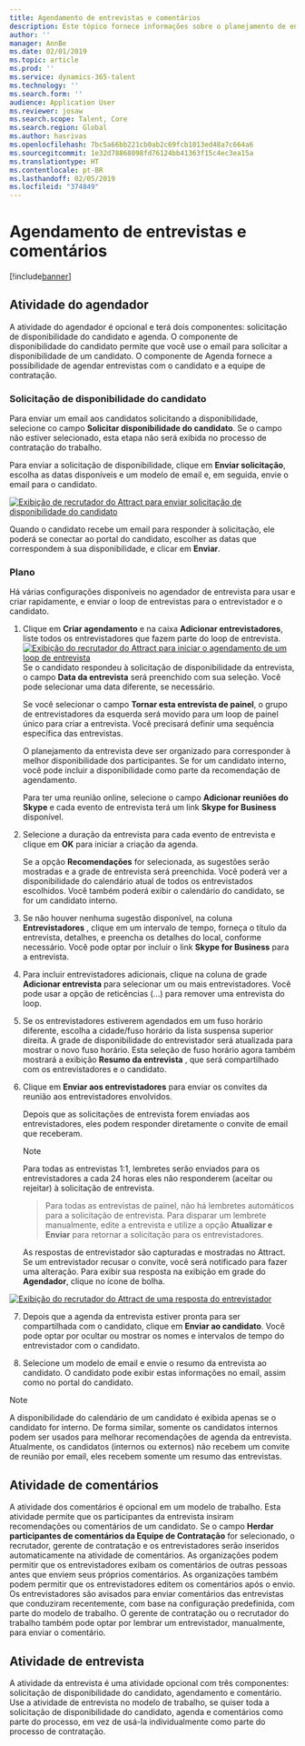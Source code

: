 ```yaml
---
title: Agendamento de entrevistas e comentários
description: Este tópico fornece informações sobre o planejamento de entrevista e atividades de comentários no Attract.
author: ''
manager: AnnBe
ms.date: 02/01/2019
ms.topic: article
ms.prod: ''
ms.service: dynamics-365-talent
ms.technology: ''
ms.search.form: ''
audience: Application User
ms.reviewer: josaw
ms.search.scope: Talent, Core
ms.search.region: Global
ms.author: hasrivas
ms.openlocfilehash: 7bc5a66bb221cb0ab2c69fcb1013ed48a7c664a6
ms.sourcegitcommit: 1e32d78868098fd76124bb41363f15c4ec3ea15a
ms.translationtype: HT
ms.contentlocale: pt-BR
ms.lasthandoff: 02/05/2019
ms.locfileid: "374849"
---
```

# <a name="interview-scheduling-and-feedback"></a>Agendamento de entrevistas e comentários

[!include[banner](../includes/banner.md)]

## <a name="scheduler-activity"></a>Atividade do agendador

A atividade do agendador é opcional e terá dois componentes: solicitação de disponibilidade do candidato e agenda. O componente de disponibilidade do candidato permite que você use o email para solicitar a disponibilidade de um candidato. O componente de Agenda fornece a possibilidade de agendar entrevistas com o candidato e a equipe de contratação.

### <a name="candidate-availability-request"></a>Solicitação de disponibilidade do candidato

Para enviar um email aos candidatos solicitando a disponibilidade, selecione co campo **Solicitar disponibilidade do candidato**. Se o campo não estiver selecionado, esta etapa não será exibida no processo de contratação do trabalho.

Para enviar a solicitação de disponibilidade, clique em **Enviar solicitação**, escolha as datas disponíveis e um modelo de email e, em seguida, envie o email para o candidato.

[![Exibição de recrutador do Attract para enviar solicitação de disponibilidade do candidato](./media/scheduler-candidate-request.png)](./media/scheduler-candidate-request.png)

Quando o candidato recebe um email para responder à solicitação, ele poderá se conectar ao portal do candidato, escolher as datas que correspondem à sua disponibilidade, e clicar em **Enviar**.

### <a name="schedule"></a>Plano
Há várias configurações disponíveis no agendador de entrevista para usar e criar rapidamente, e enviar o loop de entrevistas para o entrevistador e o candidato.

1. Clique em **Criar agendamento** e na caixa **Adicionar entrevistadores**, liste todos os entrevistadores que fazem parte do loop de entrevista.
[![Exibição do recrutador do Attract para iniciar o agendamento de um loop de entrevista](./media/schedule-start-over.png)](./media/schedule-start-over.png)   
    Se o candidato respondeu à solicitação de disponibilidade da entrevista, o campo **Data da entrevista** será preenchido com sua seleção. Você pode selecionar uma data diferente, se necessário.
    
    Se você selecionar o campo **Tornar esta entrevista de painel**, o grupo de entrevistadores da esquerda será movido para um loop de painel único para criar a entrevista. Você precisará definir uma sequência específica das entrevistas.
    
    O planejamento da entrevista deve ser organizado para corresponder à melhor disponibilidade dos participantes. Se for um candidato interno, você pode incluir a disponibilidade como parte da recomendação de agendamento.
    
    Para ter uma reunião online, selecione o campo **Adicionar reuniões do Skype** e cada evento de entrevista terá um link **Skype for Business** disponível.

2. Selecione a duração da entrevista para cada evento de entrevista e clique em **OK** para iniciar a criação da agenda.

    Se a opção **Recomendações** for selecionada, as sugestões serão mostradas e a grade de entrevista será preenchida. Você poderá ver a disponibilidade do calendário atual de todos os entrevistados escolhidos. Você também poderá exibir o calendário do candidato, se for um candidato interno.

3. Se não houver nenhuma sugestão disponível, na coluna **Entrevistadores** , clique em um intervalo de tempo, forneça o título da entrevista, detalhes, e preencha os detalhes do local, conforme necessário. Você pode optar por incluir o link **Skype for Business** para a entrevista.

4. Para incluir entrevistadores adicionais, clique na coluna de grade **Adicionar entrevista** para selecionar um ou mais entrevistadores. Você pode usar a opção de reticências (...) para remover uma entrevista do loop.
    
5. Se os entrevistadores estiverem agendados em um fuso horário diferente, escolha a cidade/fuso horário da lista suspensa superior direita. A grade de disponibilidade do entrevistador será atualizada para mostrar o novo fuso horário. Esta seleção de fuso horário agora também mostrará a exibição **Resumo da entrevista** , que será compartilhado com os entrevistadores e o candidato. 

6. Clique em **Enviar aos entrevistadores** para enviar os convites da reunião aos entrevistadores envolvidos.

    Depois que as solicitações de entrevista forem enviadas aos entrevistadores, eles podem responder diretamente o convite de email que receberam.

    >[!NOTE]
    > Para todas as entrevistas 1:1, lembretes serão enviados para os entrevistadores a cada 24 horas eles não responderem (aceitar ou rejeitar) à solicitação de entrevista.

    > Para todas as entrevistas de painel, não há lembretes automáticos para a solicitação de entrevista. Para disparar um lembrete manualmente, edite a entrevista e utilize a opção **Atualizar e Enviar** para retornar a solicitação para os entrevistadores.

    As respostas de entrevistador são capturadas e mostradas no Attract. Se um entrevistador recusar o convite, você será notificado para fazer uma alteração. Para exibir sua resposta na exibição em grade do **Agendador**, clique no ícone de bolha.

[![Exibição do recrutador do Attract de uma resposta do entrevistador](./media/schedule-interviewer-response.png)](./media/schedule-interviewer-response.png)

7. Depois que a agenda da entrevista estiver pronta para ser compartilhada com o candidato, clique em **Enviar ao candidato**. Você pode optar por ocultar ou mostrar os nomes e intervalos de tempo do entrevistador com o candidato.

8. Selecione um modelo de email e envie o resumo da entrevista ao candidato. O candidato pode exibir estas informações no email, assim como no portal do candidato.
    
>[!NOTE] 
> A disponibilidade do calendário de um candidato é exibida apenas se o candidato for interno. De forma similar, somente os candidatos internos podem ser usados para melhorar recomendações de agenda da entrevista. Atualmente, os candidatos (internos ou externos) não recebem um convite de reunião por email, eles recebem somente um resumo das entrevistas.

## <a name="feedback-activity"></a>Atividade de comentários

A atividade dos comentários é opcional em um modelo de trabalho. Esta atividade permite que os participantes da entrevista insiram recomendações ou comentários de um candidato. Se o campo **Herdar participantes de comentários da Equipe de Contratação** for selecionado, o recrutador, gerente de contratação e os entrevistadores serão inseridos automaticamente na atividade de comentários. As organizações podem permitir que os entrevistadores exibam os comentários de outras pessoas antes que enviem seus próprios comentários. As organizações também podem permitir que os entrevistadores editem os comentários após o envio. Os entrevistadores são avisados para enviar comentários das entrevistas que conduziram recentemente, com base na configuração predefinida, com parte do modelo de trabalho. O gerente de contratação ou o recrutador do trabalho também pode optar por lembrar um entrevistador, manualmente, para enviar o comentário.

## <a name="interview-activity"></a>Atividade de entrevista

A atividade da entrevista é uma atividade opcional com três componentes: solicitação de disponibilidade do candidato, agendamento e comentário. Use a atividade de entrevista no modelo de trabalho, se quiser toda a solicitação de disponibilidade do candidato, agenda e comentários como parte do processo, em vez de usá-la individualmente como parte do processo de contratação.
